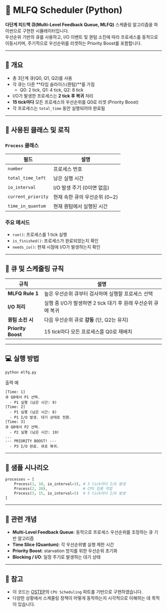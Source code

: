 # 🧮 MLFQ Scheduler (Python)

**다단계 피드백 큐(Multi-Level Feedback Queue, MLFQ)** 스케줄링 알고리즘을 파이썬으로 구현한 시뮬레이터입니다.  
우선순위 기반의 큐를 사용하고, I/O 이벤트 및 퀀텀 소진에 따라 프로세스를 동적으로 이동시키며, 주기적으로 우선순위를 리셋하는 Priority Boost를 포함합니다.

---

## 📌 개요

- 총 3단계 큐(Q0, Q1, Q2)를 사용
- 각 큐는 다른 **타임 슬라이스(퀀텀)**를 가짐
  - Q0: 2 tick, Q1: 4 tick, Q2: 8 tick
- I/O가 발생한 프로세스는 **2 tick 후 복귀** 처리
- **15 tick마다** 모든 프로세스의 우선순위를 Q0로 리셋 (Priority Boost)
- 각 프로세스는 `total_time` 동안 실행되어야 완료됨

---

## 🧱 사용된 클래스 및 로직

### `Process` 클래스

| 필드 | 설명 |
|------|------|
| `number` | 프로세스 번호 |
| `total_time_left` | 남은 실행 시간 |
| `io_interval` | I/O 발생 주기 (0이면 없음) |
| `current_priority` | 현재 속한 큐의 우선순위 (0~2) |
| `time_in_quantum` | 현재 퀀텀에서 실행된 시간 |

### 주요 메서드

- `run()`: 프로세스를 1 tick 실행
- `is_finished()`: 프로세스가 완료되었는지 확인
- `needs_io()`: 현재 시점에 I/O가 발생하는지 확인

---

## 🔁 큐 및 스케줄링 규칙

| 규칙 | 설명 |
|------|------|
| **MLFQ Rule 1** | 높은 우선순위 큐부터 검사하며 실행할 프로세스 선택 |
| **I/O 처리** | 실행 중 I/O가 발생하면 2 tick 대기 후 원래 우선순위 큐에 복귀 |
| **퀀텀 소진 시** | 다음 우선순위 큐로 **강등** (단, Q2는 유지) |
| **Priority Boost** | 15 tick마다 모든 프로세스를 Q0로 재배치 |

---

## 💻 실행 방법

```bash
python mlfq.py
````

출력 예

```
[Time: 1]
큐 Q0에서 P1 선택.
  - P1 실행 (남은 시간: 9)
[Time: 2]
  - P1 실행 (남은 시간: 8)
  - P1 I/O 발생. 대기 상태로 전환.
[Time: 3]
큐 Q0에서 P2 선택.
  - P2 실행 (남은 시간: 19)
...
--- PRIORITY BOOST! ---
  - P3 I/O 완료. 큐로 복귀.
```

---

## 🧪 샘플 시나리오

```python
processes = [
    Process(1, 10, io_interval=3), # 3 tick마다 I/O 발생
    Process(2, 20),                # CPU 집중 작업
    Process(3, 15, io_interval=5)  # 5 tick마다 I/O 발생
]
```

---

## 📖 관련 개념

* **Multi-Level Feedback Queue**: 동적으로 프로세스 우선순위를 조정하는 큐 기반 알고리즘
* **Time Slice (Quantum)**: 각 우선순위별 실행 제한 시간
* **Priority Boost**: starvation 방지를 위한 우선순위 초기화
* **Blocking / I/O**: 일정 주기로 발생하는 대기 상태

---

## 🧠 참고

* 이 코드는 [OSTEP](http://pages.cs.wisc.edu/~remzi/OSTEP/)의 `CPU Scheduling` 파트를 기반으로 구현하였습니다.
* 다양한 상황에서 스케줄링 정책이 어떻게 동작하는지 시각적으로 이해하는 데 목적이 있습니다.

